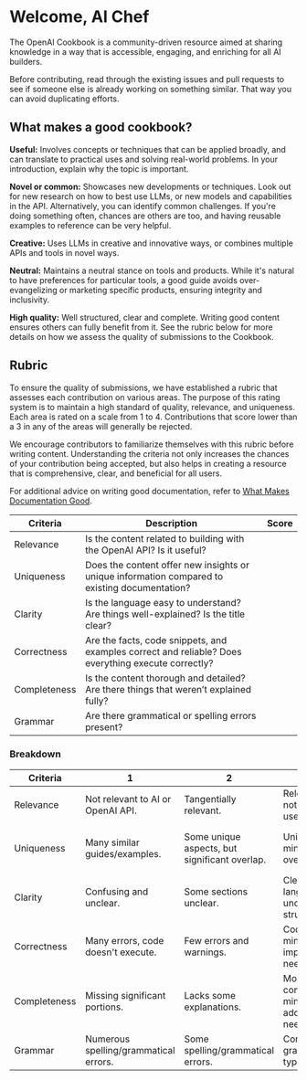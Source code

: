 # Welcome, AI Chef

The OpenAI Cookbook is a community-driven resource aimed at sharing knowledge in a way that is accessible, engaging, and enriching for all AI builders.

Before contributing, read through the existing issues and pull requests to see if someone else is already working on something similar. That way you can avoid duplicating efforts.

## What makes a good cookbook?

**Useful:** Involves concepts or techniques that can be applied broadly, and can translate to practical uses and solving real-world problems. In your introduction, explain why the topic is important.

**Novel or common:** Showcases new developments or techniques. Look out for new research on how to best use LLMs, or new models and capabilities in the API. Alternatively, you can identify common challenges. If you're doing something often, chances are others are too, and having reusable examples to reference can be very helpful.

**Creative:** Uses LLMs in creative and innovative ways, or combines multiple APIs and tools in novel ways.

**Neutral:** Maintains a neutral stance on tools and products. While it's natural to have preferences for particular tools, a good guide avoids over-evangelizing or marketing specific products, ensuring integrity and inclusivity.

**High quality:** Well structured, clear and complete. Writing good content ensures others can fully benefit from it. See the rubric below for more details on how we assess the quality of submissions to the Cookbook.

## Rubric

To ensure the quality of submissions, we have established a rubric that assesses each contribution on various areas. The purpose of this rating system is to maintain a high standard of quality, relevance, and uniqueness. Each area is rated on a scale from 1 to 4. Contributions that score lower than a 3 in any of the areas will generally be rejected.

We encourage contributors to familiarize themselves with this rubric before writing content. Understanding the criteria not only increases the chances of your contribution being accepted, but also helps in creating a resource that is comprehensive, clear, and beneficial for all users.

For additional advice on writing good documentation, refer to [What Makes Documentation Good](https://cookbook.openai.com/what_makes_documentation_good).

| Criteria     | Description                                                                                         | Score |
| ------------ | --------------------------------------------------------------------------------------------------- | ----- |
| Relevance    | Is the content related to building with the OpenAI API? Is it useful?                               |       |
| Uniqueness   | Does the content offer new insights or unique information compared to existing documentation?       |       |
| Clarity      | Is the language easy to understand? Are things well-explained? Is the title clear?                  |       |
| Correctness  | Are the facts, code snippets, and examples correct and reliable? Does everything execute correctly? |       |
| Completeness | Is the content thorough and detailed? Are there things that weren’t explained fully?                |       |
| Grammar      | Are there grammatical or spelling errors present?                                                   |       |

### Breakdown

| Criteria     | 1                                     | 2                                             | 3                                        | 4                                      |
| ------------ | ------------------------------------- | --------------------------------------------- | ---------------------------------------- | -------------------------------------- |
| Relevance    | Not relevant to AI or OpenAI API.     | Tangentially relevant.                        | Relevant but not very useful.            | Relevant and useful.                   |
| Uniqueness   | Many similar guides/examples.         | Some unique aspects, but significant overlap. | Unique with minor overlaps.              | Completely unique with fresh insights. |
| Clarity      | Confusing and unclear.                | Some sections unclear.                        | Clear language, unclear structure.       | Clear language and structure.          |
| Correctness  | Many errors, code doesn't execute.    | Few errors and warnings.                      | Code works, minor improvements needed.   | Completely error free.                 |
| Completeness | Missing significant portions.         | Lacks some explanations.                      | Mostly complete, minor additions needed. | Complete and detailed.                 |
| Grammar      | Numerous spelling/grammatical errors. | Some spelling/grammatical errors.             | Correct grammar, few typos.              | Perfect grammar.                       |
